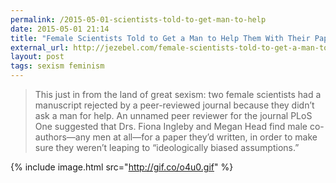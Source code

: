 ```yaml
---
permalink: /2015-05-01-scientists-told-to-get-man-to-help
date: 2015-05-01 21:14
title: "Female Scientists Told to Get a Man to Help Them With Their Paper"
external_url: http://jezebel.com/female-scientists-told-to-get-a-man-to-help-them-with-t-1701245887
layout: post
tags: sexism feminism
---
```


>This just in from the land of great sexism: two female scientists had a manuscript rejected by a peer-reviewed journal because they didn’t ask a man for help. An unnamed peer reviewer for the journal PLoS One suggested that Drs. Fiona Ingleby and Megan Head find male co-authors—any men at all—for a paper they’d written, in order to make sure they weren’t leaping to “ideologically biased assumptions.”

{% include image.html src="http://gif.co/o4u0.gif" %}